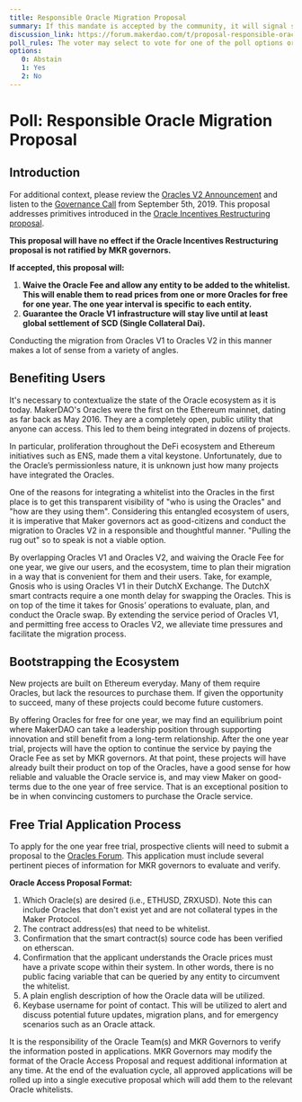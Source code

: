 ```yaml
---
title: Responsible Oracle Migration Proposal
summary: If this mandate is accepted by the community, it will signal support for the Responsible and for the general scope of the initiatives outlined in the proposal.
discussion_link: https://forum.makerdao.com/t/proposal-responsible-oracle-migration/509
poll_rules: The voter may select to vote for one of the poll options or they may elect to abstain from the poll entirely
options:
   0: Abstain
   1: Yes
   2: No
---
```

# Poll: Responsible Oracle Migration Proposal

## Introduction

For additional context, please review the [Oracles V2 Announcement](https://blog.makerdao.com/introducing-oracles-v2-and-defi-feeds/) and listen to the [Governance Call](https://www.youtube.com/watch?v=7jKNv8DMxmQ&t=1h1m13s) from September 5th, 2019. This proposal addresses primitives introduced in the [Oracle Incentives Restructuring proposal](https://forum.makerdao.com/t/proposal-oracles-incentives-restructuring/476).

**This proposal will have no effect if the Oracle Incentives Restructuring proposal is not ratified by MKR governors.**

**If accepted, this proposal will:**

1. **Waive the Oracle Fee and allow any entity to be added to the whitelist. This will enable them to read prices from one or more Oracles for free for one year. The one year interval is specific to each entity.**
2. **Guarantee the Oracle V1 infrastructure will stay live until at least global settlement of SCD (Single Collateral Dai).**

Conducting the migration from Oracles V1 to Oracles V2 in this manner makes a lot of sense from a variety of angles.

## Benefiting Users

It's necessary to contextualize the state of the Oracle ecosystem as it is today. MakerDAO's Oracles were the first on the Ethereum mainnet, dating as far back as May 2016. They are a completely open, public utility that anyone can access. This led to them being integrated in dozens of projects.

In particular, proliferation throughout the DeFi ecosystem and Ethereum initiatives such as ENS, made them a vital keystone. Unfortunately, due to the Oracle’s permissionless nature, it is unknown just how many projects have integrated the Oracles.

One of the reasons for integrating a whitelist into the Oracles in the first place is to get this transparent visibility of "who is using the Oracles" and "how are they using them". Considering this entangled ecosystem of users, it is imperative that Maker governors act as good-citizens and conduct the migration to Oracles V2 in a responsible and thoughtful manner. "Pulling the rug out" so to speak is not a viable option.

By overlapping Oracles V1 and Oracles V2, and waiving the Oracle Fee for one year, we give our users, and the ecosystem, time to plan their migration in a way that is convenient for them and their users. Take, for example, Gnosis who is using Oracles V1 in their DutchX Exchange. The DutchX smart contracts require a one month delay for swapping the Oracles. This is on top of the time it takes for Gnosis’ operations to evaluate, plan, and conduct the Oracle swap. By extending the service period of Oracles V1, and permitting free access to Oracles V2, we alleviate time pressures and facilitate the migration process.

## Bootstrapping the Ecosystem

New projects are built on Ethereum everyday. Many of them require Oracles, but lack the resources to purchase them. If given the opportunity to succeed, many of these projects could become future customers.

By offering Oracles for free for one year, we may find an equilibrium point where MakerDAO can take a leadership position through supporting innovation and still benefit from a long-term relationship. After the one year trial, projects will have the option to continue the service by paying the Oracle Fee as set by MKR governors. At that point, these projects will have already built their product on top of the Oracles, have a good sense for how reliable and valuable the Oracle service is, and may view Maker on good-terms due to the one year of free service. That is an exceptional position to be in when convincing customers to purchase the Oracle service.

## Free Trial Application Process

To apply for the one year free trial, prospective clients will need to submit a proposal to the [Oracles Forum](https://forum.makerdao.com/c/oracles). This application must include several pertinent pieces of information for MKR governors to evaluate and verify.

**Oracle Access Proposal Format:**

1. Which Oracle(s) are desired (i.e., ETHUSD, ZRXUSD). Note this can include Oracles that don't exist yet and are not collateral types in the Maker Protocol.
2. The contract address(es) that need to be whitelist.
3. Confirmation that the smart contract(s) source code has been verified on etherscan.
4. Confirmation that the applicant understands the Oracle prices must have a private scope within their system. In other words, there is no public facing variable that can be queried by any entity to circumvent the whitelist.
5. A plain english description of how the Oracle data will be utilized.
6. Keybase username for point of contact. This will be utilized to alert and discuss potential future updates, migration plans, and for emergency scenarios such as an Oracle attack.

It is the responsibility of the Oracle Team(s) and MKR Governors to verify the information posted in applications. MKR Governors may modify the format of the Oracle Access Proposal and request additional information at any time. At the end of the evaluation cycle, all approved applications will be rolled up into a single executive proposal which will add them to the relevant Oracle whitelists.
